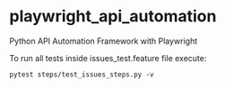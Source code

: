 # playwright_api_automation
Python API Automation Framework with Playwright

To run all tests inside  issues_test.feature file execute:
 ~~~
 pytest steps/test_issues_steps.py -v 
 ~~~
